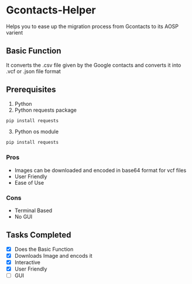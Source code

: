 # Gcontacts-Helper
Helps you to ease up the migration process from Gcontacts to its AOSP varient

## Basic Function
It converts the .csv file given by the Google contacts and converts it into .vcf or .json file format

## Prerequisites
1. Python
2. Python requests package

```bash
pip install requests
```
3. Python os module

```bash
pip install requests
```

### Pros
* Images can be downloaded and encoded in base64 format for vcf files
* User Friendly
* Ease of Use

### Cons
* Terminal Based
* No GUI

## Tasks Completed
- [x] Does the Basic Function
- [x] Downloads Image and encods it
- [x] Interactive
- [x] User Friendly 
- [ ] GUI
